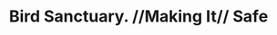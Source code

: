 ---
pid: pt117
title: Bird Sanctuary. //Making It// Safe
location_transcription: Penn Treaty Park
coordinates: "[-75.128974925016, 39.966003706094]"
zipcode: '19123'
gen_neighborhood: North Philadelphia
neighborhood: Northern Liberties,Loft District
outside_phl: 
age: '57'
age_range: 50-59
instagram: 
image_file_name: pt_117.jpg
proposal_transcription: |-
  Make it safe!
  Fix up tower, have a learning center.
  Too many people live/hang out in this abandoned tower
  encourage ducks and geese
  use the structure as a bird sanctuary
  signs how to respect animals
  at the park have info about wildlife
topic: Animals,Education,Environment,Sustainability
topic_summary: 0, 0, 0, 0
type: Building,Infrastructure,Space,Community Resource Center
keywords_other: repurpose, tower, birds, bird sanctuary, education, wildlife, penn
  treaty park
credit: Byron
image_labels: 
twitter: 
facebook: 
permalink: "/monuments/pt117/"
layout: item-page
---